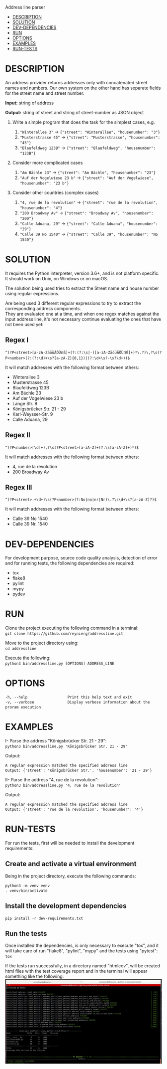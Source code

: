 Address line parser

- [DESCRIPTION](#description)
- [SOLUTION](#solution)
- [DEV-DEPENDENCIES](#dev-dependencies)  
- [RUN](#run)
- [OPTIONS](#options)
- [EXAMPLES](#examples)
- [RUN-TESTS](#run-tests)

# DESCRIPTION

An address provider returns addresses only with concatenated street names and numbers. Our own system on the other hand has separate fields for the street name and street number.

**Input:** string of address

**Output:** string of street and string of street-number as JSON object

1. Write a simple program that does the task for the simplest cases, e.g.
   1. `"Winterallee 3"` -> `{"street": "Winterallee", "housenumber": "3"}`
   1. `"Musterstrasse 45"` -> `{"street": "Musterstrasse", "housenumber": "45"}`
   1. `"Blaufeldweg 123B"` -> `{"street": "Blaufeldweg", "housenumber": "123B"}`

2. Consider more complicated cases
   1. `"Am Bächle 23"` -> `{"street": "Am Bächle", "housenumber": "23"}`
   1. `"Auf der Vogelwiese 23 b"` -> `{"street": "Auf der Vogelwiese", "housenumber": "23 b"}`

3. Consider other countries (complex cases)
   1. `"4, rue de la revolution"` -> `{"street": "rue de la revolution", "housenumber": "4"}`
   1. `"200 Broadway Av"` -> `{"street": "Broadway Av", "housenumber": "200"}`
   1. `"Calle Aduana, 29"` -> `{"street": "Calle Aduana", "housenumber": "29"}`
   1. `"Calle 39 No 1540"` -> `{"street": "Calle 39", "housenumber": "No 1540"}`

# SOLUTION

It requires the Python interpreter, version 3.6+, and is not platform specific. It should work on Unix, 
on Windows or on macOS.

The solution being used tries to extract the Street name and house number using regular expressions.

Are being used 3 different regular expressions to try to extract the corresponding address components.\
They are evaluated one at a time, and when one regex matches against the input address line, it's not necessary 
continue evaluating the ones that have not been used yet:

## Regex I

`^(?P<street>[a-zA-ZäöüÄÖÜẞß]+(?:(?:\s|-)[a-zA-ZäöüÄÖÜẞß]+)*\.?)\,?\s(?P<number>(?:(?:\d)+\s?[a-zA-Z]{0,1})|(?:\d+\s?-\s?\d+))$`

It will match addresses with the following format between others:
- Winterallee 3
- Musterstrasse 45
- Blaufeldweg 123B
- Am Bächle 23
- Auf der Vogelwiese 23 b
- Lange Str. 8
- Königsbrücker Str. 21 - 29
- Karl-Weysser-Str. 9
- Calle Aduana, 29

## Regex II

`^(?P<number>[\d]+),?\s(?P<street>[a-zA-Z]+(?:\s[a-zA-Z]+)*)$`

It will match addresses with the following format between others:
- 4, rue de la revolution
- 200 Broadway Av

## Regex III

`^(?P<street>.+\d+)\s(?P<number>(?:No|no|nr|Nr)\.?\s\d+\s?[a-zA-Z]?)$`

It will match addresses with the following format between others:
- Calle 39 No 1540
- Calle 39 Nr. 1540  

# DEV-DEPENDENCIES

For development purpose, source code quality analysis, detection of error and for running tests, 
the following dependencies are required:

- tox
- flake8
- pylint
- mypy
- pydev

# RUN
Clone the project executing the following command in a terminal:\
`git clone https://github.com/reynierg/addressline.git`

Move to the project directory using:\
`cd addressline`

Execute the following:\
`python3 bin/addressline.py [OPTIONS] ADDRESS_LINE`

# OPTIONS
    -h, --help                  Print this help text and exit
    -v, --verbose               Display verbose information about the proram execution

# EXAMPLES
I- Parse the address "Königsbrücker Str. 21 - 29":\
`python3 bin/addressline.py 'Königsbrücker Str. 21 - 29'`
  
Output:
```
A regular expression matched the specified address line
Output: {'street': 'Königsbrücker Str.', 'housenumber': '21 - 29'}
```

II- Parse the address "4, rue de la revolution":\
`python3 bin/addressline.py '4, rue de la revolution'`
  
Output:
```
A regular expression matched the specified address line
Output: {'street': 'rue de la revolution', 'housenumber': '4'}
```

# RUN-TESTS

For run the tests, first will be needed to install the development requirements:
## Create and activate a virtual environment
Being in the project directory, execute the following commands:
```
python3 -m venv venv
. venv/bin/activate
```

## Install the development dependencies
`pip install -r dev-requirements.txt`

## Run the tests
Once installed the dependencies, is only necessary to execute "tox", and it will take care of run 
"flake8", "pylint", "mypy" and the tests using "pytest":\
`tox`

If the tests run successfully, in a directory named "htmlcov", will be created html files with the test coverage report 
and in the terminal will appear something like the following:
![alt text](https://github.com/reynierg/addressline/blob/main/images/TestExecutionResult.jpg "Test Coverage Results")
